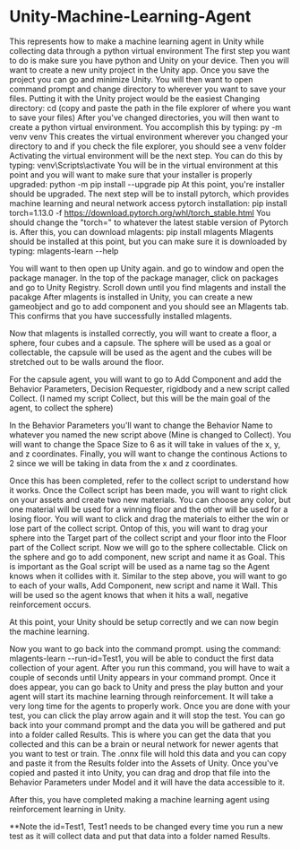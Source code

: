 # Unity-Machine-Learning-Agent
This represents how to make a machine learning agent in Unity while collecting data through a python virtual environment
The first step you want to do is make sure you have python and Unity on your device. 
Then you will want to create a new unity project in the Unity app. 
Once you save the project you can go and minimize Unity. 
You will then want to open command prompt and change directory to wherever you want to save your files. Putting it with the Unity project would be the easiest
Changing directory: cd (copy and paste the path in the file explorer of where you want to save your files)
After you've changed directories, you will then want to create a python virtual environment. You accomplish this by typing: py -m venv venv
This creates the virtual environment wherever you changed your directory to and if you check the file explorer, you should see a venv folder
Activating the virtual environment will be the next step. You can do this by typing: venv\Scripts\activate
You will be in the virtual environment at this point and you will want to make sure that your installer is properly upgraded: python -m pip install --upgrade pip
At this point, you're installer should be upgraded. 
The next step will be to install pytorch, which provides machine learning and neural network access
pytorch installation: pip install torch=1.13.0 -f https://download.pytorch.org/whl/torch_stable.html
You should change the "torch=" to whatever the latest stable version of Pytorch is. 
After this, you can download mlagents: pip install mlagents
Mlagents should be installed at this point, but you can make sure it is downloaded by typing: mlagents-learn --help

You will want to then open up Unity again. and go to window and open the package manager. In the top of the package manager, click on packages and go to Unity Registry. Scroll down until you find mlagents and install the pacakge
After mlagents is installed in Unity, you can create a new gameobject and go to add component and you should see an Mlagents tab. This confirms that you have successfully installed mlagents. 

Now that mlagents is installed correctly, you will want to create a floor, a sphere, four cubes and a capsule. The sphere will be used as a goal or collectable, the capsule will be used as the agent and the cubes will be stretched out to be walls around the floor. 

For the capsule agent, you will want to go to Add Component and add the Behavior Parameters, Decision Requester, rigidbody and a new script called Collect. (I named my script Collect, but this will be the main goal of the agent, to collect the sphere)

In the Behavior Parameters you'll want to change the Behavior Name to whatever you named the new script above (Mine is changed to Collect). You will want to change the Space Size to 6 as it will take in values of the x, y, and z coordinates. Finally, you will want to change the continous Actions to 2 since we will be taking in data from the x and z coordinates. 

Once this has been completed, refer to the collect script to understand how it works. 
Once the Collect script has been made, you will want to right click on your assets and create two new materials. You can choose any color, but one material will be used for a winning floor and the other will be used for a losing floor. You will want to click and drag the materials to either the win or lose part of the collect script. Ontop of this, you will want to drag your sphere into the Target part of the collect script and your floor into the Floor part of the Collect script. 
Now we will go to the sphere collectable. Click on the sphere and go to add component, new script and name it as Goal. This is important as the Goal script will be used as a name tag so the Agent knows when it collides with it. 
Similar to the step above, you will want to go to each of your walls, Add Component, new script and name it Wall. This will be used so the agent knows that when it hits a wall, negative reinforcement occurs. 

At this point, your Unity should be setup correctly and we can now begin the machine learning.

Now you want to go back into the command prompt. using the command: mlagents-learn --run-id=Test1, you will be able to conduct the first data collection of your agent. After you run this command, you will have to wait a couple of seconds until Unity appears in your command prompt. Once it does appear, you can go back to Unity and press the play button and your agent will start its machine learning through reinforcement. It will take a very long time for the agents to properly work.
Once you are done with your test, you can click the play arrow again and it will stop the test. You can go back into your command prompt and the data you will be gathered and put into a folder called Results. This is where you can get the data that you collected and this can be a brain or neural network for newer agents that you want to test or train. The .onnx file will hold this data and you can copy and paste it from the Results folder into the Assets of Unity. Once you've copied and pasted it into Unity, you can drag and drop that file into the Behavior Parameters under Model and it will have the data accessible to it. 

After this, you have completed making a machine learning agent using reinforcement learning in Unity. 

**Note the id=Test1, Test1 needs to be changed every time you run a new test as it will collect data and put that data into a folder named Results.

